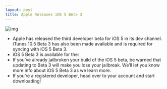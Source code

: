```yaml
---
layout: post
title: Apple Releases iOS 5 Beta 3
---
```

![img](http://media.idownloadblog.com/wp-content/uploads/2011/07/beta-3.png)
* Apple has released the third developer beta for iOS 5 in its dev channel. iTunes 10.5 Beta 3 has also been made available and is required for syncing with iOS 5 Beta 3.
* iOS 5 Beta 3 is available for the:
* If you’ve already jailbroken your build of the iOS 5 beta, be warned that updating to Beta 3 will make you lose your jailbreak. We’ll let you know more info about iOS 5 Beta 3 as we learn more.
* If you’re a registered developer, head over to your account and start downloading!

